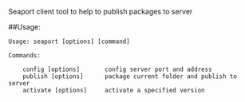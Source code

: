 Seaport client tool to help to publish packages to server

##Usage:

	Usage: seaport [options] [command]

	Commands:

	    config [options]       config server port and address
	    publish [options]      package current folder and publish to server
	    activate [options]     activate a specified version
	

